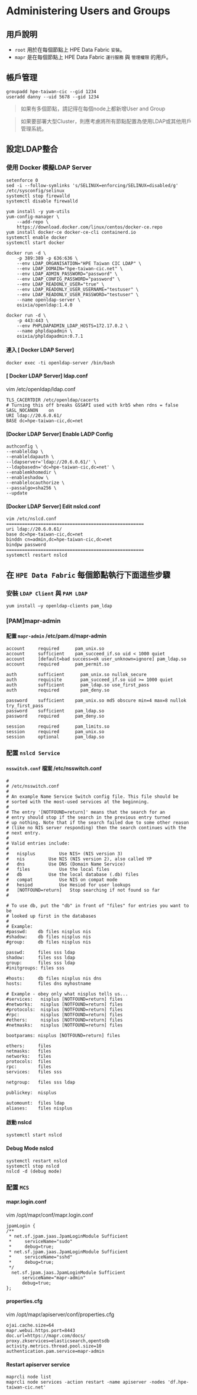 # Administering Users and Groups

## 用戶說明

* `root` 用於在每個節點上 HPE Data Fabric `安裝`。
* `mapr` 是在每個節點上 HPE Data Fabric `運行服務` 與 `管理權限` 的用戶。

## 帳戶管理

```shell=
groupadd hpe-taiwan-cic --gid 1234
useradd danny --uid 5678 --gid 1234
```

> 如果有多個節點，請記得在每個node上都新增User and Group 

> 如果要部署大型Cluster，則應考慮將所有節點配置為使用LDAP或其他用戶管理系統。

## 設定LDAP整合

### 使用 Docker 模擬LDAP Server
```shell=
setenforce 0
sed -i --follow-symlinks 's/SELINUX=enforcing/SELINUX=disabled/g' /etc/sysconfig/selinux
systemctl stop firewalld
systemctl disable firewalld

yum install -y yum-utils
yum-config-manager \
    --add-repo \
    https://download.docker.com/linux/centos/docker-ce.repo
yum install docker-ce docker-ce-cli containerd.io
systemctl enable docker
systemctl start docker

docker run -d \
    -p 389:389 -p 636:636 \
    --env LDAP_ORGANISATION="HPE Taiwan CIC LDAP" \
    --env LDAP_DOMAIN="hpe-taiwan-cic.net" \
    --env LDAP_ADMIN_PASSWORD="password" \
    --env LDAP_CONFIG_PASSWORD="password" \
    --env LDAP_READONLY_USER="true" \
    --env LDAP_READONLY_USER_USERNAME="testuser" \
    --env LDAP_READONLY_USER_PASSWORD="testuser" \
    --name openldap-server \
    osixia/openldap:1.4.0

docker run -d \
    -p 443:443 \
    --env PHPLDAPADMIN_LDAP_HOSTS=172.17.0.2 \
    --name phpldapadmin \
    osixia/phpldapadmin:0.7.1
```

#### 連入 [ Docker LDAP Server] 

```shell=
docker exec -ti openldap-server /bin/bash
```

#### [ Docker LDAP Server] ldap.conf

vim /etc/openldap/ldap.conf
```shell=
TLS_CACERTDIR /etc/openldap/cacerts
# Turning this off breaks GSSAPI used with krb5 when rdns = false
SASL_NOCANON    on
URI ldap://20.6.0.61/
BASE dc=hpe-taiwan-cic,dc=net
```

#### [Docker LDAP Server] Enable LADP Config 

```shell=
authconfig \
--enableldap \
--enableldapauth \
--ldapserver='ldap://20.6.0.61/' \
--ldapbasedn='dc=hpe-taiwan-cic,dc=net' \
--enablemkhomedir \
--enableshadow \
--enablelocauthorize \
--passalgo=sha256 \
--update
```

#### [Docker LDAP Server] Edit nslcd.conf 

```shell=
vim /etc/nslcd.conf
====================================================
uri ldap://20.6.0.61/
base dc=hpe-taiwan-cic,dc=net
binddn cn=admin,dc=hpe-taiwan-cic,dc=net
bindpw password
====================================================
systemctl restart nslcd
```

## 在 `HPE Data Fabric` 每個節點執行下面這些步驟

### 安裝 `LDAP Client` 與 `PAM LDAP`

```shell=
yum install –y openldap-clients pam_ldap
```

### [PAM]mapr-admin

#### 配置 `mapr-admin` /etc/pam.d/mapr-admin

```shell=
account     required      pam_unix.so
account     sufficient    pam_succeed_if.so uid < 1000 quiet
account     [default=bad success=ok user_unknown=ignore] pam_ldap.so
account     required      pam_permit.so
 
auth        sufficient      pam_unix.so nullok_secure
auth        requisite       pam_succeed_if.so uid >= 1000 quiet
auth        sufficient      pam_ldap.so use_first_pass
auth        required        pam_deny.so
 
password    sufficient    pam_unix.so md5 obscure min=4 max=8 nullok
try_first_pass
password    sufficient    pam_ldap.so
password    required      pam_deny.so
 
session     required      pam_limits.so
session     required      pam_unix.so
session     optional      pam_ldap.so
```

### 配置 `nslcd Service` 

#### `nsswitch.conf` 檔案 /etc/nsswitch.conf

```shell=
#
# /etc/nsswitch.conf
#
# An example Name Service Switch config file. This file should be
# sorted with the most-used services at the beginning.
#
# The entry '[NOTFOUND=return]' means that the search for an
# entry should stop if the search in the previous entry turned
# up nothing. Note that if the search failed due to some other reason
# (like no NIS server responding) then the search continues with the
# next entry.
#
# Valid entries include:
#
#	nisplus			Use NIS+ (NIS version 3)
#	nis			Use NIS (NIS version 2), also called YP
#	dns			Use DNS (Domain Name Service)
#	files			Use the local files
#	db			Use the local database (.db) files
#	compat			Use NIS on compat mode
#	hesiod			Use Hesiod for user lookups
#	[NOTFOUND=return]	Stop searching if not found so far
#

# To use db, put the "db" in front of "files" for entries you want to be
# looked up first in the databases
#
# Example:
#passwd:    db files nisplus nis
#shadow:    db files nisplus nis
#group:     db files nisplus nis

passwd:     files sss ldap
shadow:     files sss ldap
group:      files sss ldap
#initgroups: files sss

#hosts:     db files nisplus nis dns
hosts:      files dns myhostname

# Example - obey only what nisplus tells us...
#services:   nisplus [NOTFOUND=return] files
#networks:   nisplus [NOTFOUND=return] files
#protocols:  nisplus [NOTFOUND=return] files
#rpc:        nisplus [NOTFOUND=return] files
#ethers:     nisplus [NOTFOUND=return] files
#netmasks:   nisplus [NOTFOUND=return] files

bootparams: nisplus [NOTFOUND=return] files

ethers:     files
netmasks:   files
networks:   files
protocols:  files
rpc:        files
services:   files sss

netgroup:   files sss ldap

publickey:  nisplus

automount:  files ldap
aliases:    files nisplus
```


#### 啟動 nslcd

```shell=
systemctl start nslcd
```

#### Debug Mode nslcd

```shell=
systemctl restart nslcd
systemctl stop nslcd
nslcd -d (debug mode)
```

### 配置 `MCS` 

#### mapr.login.conf

vim /opt/mapr/conf/mapr.login.conf

```shell=
jpamLogin {
/**
 * net.sf.jpam.jaas.JpamLoginModule Sufficient
 *     serviceName="sudo"
 *     debug=true;
 * net.sf.jpam.jaas.JpamLoginModule Sufficient
 *     serviceName="sshd"
 *     debug=true;
 */
  net.sf.jpam.jaas.JpamLoginModule Sufficient
      serviceName="mapr-admin"
      debug=true;
};
```

#### properties.cfg

vim /opt/mapr/apiserver/conf/properties.cfg

```shell=
ojai.cache.size=64
mapr.webui.https.port=8443
doc.url=https://mapr.com/docs/
proxy.zkservices=elasticsearch,opentsdb
activity.metrics.thread.pool.size=10
authentication.pam.service=mapr-admin
```

#### Restart apiserver service

```shell=
maprcli node list
maprcli node services -action restart -name apiserver -nodes 'df.hpe-taiwan-cic.net'
```
